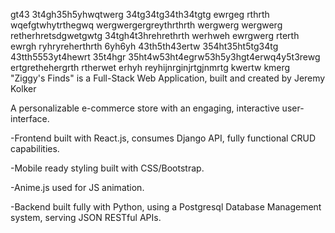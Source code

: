 gt43
3t4gh35h5yhwqtwerg
34tg34tg34th34tgtg
ewrgeg
rthrth
wqefgtwhytrthegwq
wergwergergreythrthrth
wergwerg
wergwerg
retherhretsdgwetgwtg
34tgh4t3hrehrethrth
werhweh
ewrgwerg
rterth
ewrgh
ryhryreherthrth
6yh6yh
43th5th43ertw
354ht35ht5tg34tg
43tth5553yt4hewrt
35t4hgr
35ht4w53ht4egrw53h5y3hgt4erwq4y5t3rewg
ertgrethehergrth
rtherwet
erhyh
reyhijnrginjrtgjnmrtg
 kwertw
 kmerg
"Ziggy's Finds" is a Full-Stack Web Application,
built and created by Jeremy Kolker 

A personalizable e-commerce store with an engaging, interactive user-interface. 

-Frontend built with React.js, consumes Django API, fully functional CRUD capabilities.

-Mobile ready styling built with CSS/Bootstrap.

-Anime.js used for JS animation.

-Backend built fully with Python, using a Postgresql Database Management system, serving JSON RESTful APIs.

